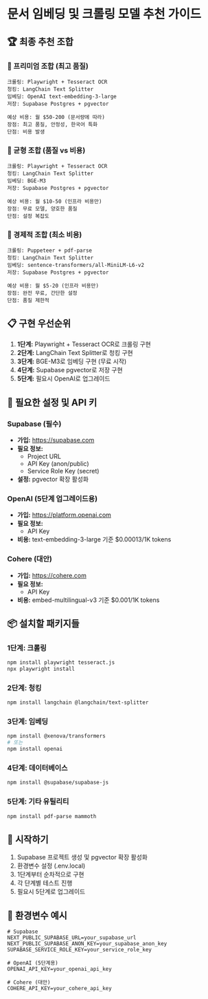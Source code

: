 # 문서 임베딩 및 크롤링 모델 추천 가이드

## 🏆 최종 추천 조합

### 🥇 프리미엄 조합 (최고 품질)
```
크롤링: Playwright + Tesseract OCR
청킹: LangChain Text Splitter
임베딩: OpenAI text-embedding-3-large
저장: Supabase Postgres + pgvector

예상 비용: 월 $50-200 (문서량에 따라)
장점: 최고 품질, 안정성, 한국어 특화
단점: 비용 발생
```

### 🥈 균형 조합 (품질 vs 비용)
```
크롤링: Playwright + Tesseract OCR
청킹: LangChain Text Splitter
임베딩: BGE-M3
저장: Supabase Postgres + pgvector

예상 비용: 월 $10-50 (인프라 비용만)
장점: 무료 모델, 양호한 품질
단점: 설정 복잡도
```

### 🥉 경제적 조합 (최소 비용)
```
크롤링: Puppeteer + pdf-parse
청킹: LangChain Text Splitter
임베딩: sentence-transformers/all-MiniLM-L6-v2
저장: Supabase Postgres + pgvector

예상 비용: 월 $5-20 (인프라 비용만)
장점: 완전 무료, 간단한 설정
단점: 품질 제한적
```

## 📋 구현 우선순위

1. **1단계:** Playwright + Tesseract OCR로 크롤링 구현
2. **2단계:** LangChain Text Splitter로 청킹 구현
3. **3단계:** BGE-M3로 임베딩 구현 (무료 시작)
4. **4단계:** Supabase pgvector로 저장 구현
5. **5단계:** 필요시 OpenAI로 업그레이드

## 🔧 필요한 설정 및 API 키

### Supabase (필수)
- **가입:** https://supabase.com
- **필요 정보:**
  - Project URL
  - API Key (anon/public)
  - Service Role Key (secret)
- **설정:** pgvector 확장 활성화

### OpenAI (5단계 업그레이드용)
- **가입:** https://platform.openai.com
- **필요 정보:**
  - API Key
- **비용:** text-embedding-3-large 기준 $0.00013/1K tokens

### Cohere (대안)
- **가입:** https://cohere.com
- **필요 정보:**
  - API Key
- **비용:** embed-multilingual-v3 기준 $0.001/1K tokens

## 📦 설치할 패키지들

### 1단계: 크롤링
```bash
npm install playwright tesseract.js
npx playwright install
```

### 2단계: 청킹
```bash
npm install langchain @langchain/text-splitter
```

### 3단계: 임베딩
```bash
npm install @xenova/transformers
# 또는
npm install openai
```

### 4단계: 데이터베이스
```bash
npm install @supabase/supabase-js
```

### 5단계: 기타 유틸리티
```bash
npm install pdf-parse mammoth
```

## 🚀 시작하기

1. Supabase 프로젝트 생성 및 pgvector 확장 활성화
2. 환경변수 설정 (.env.local)
3. 1단계부터 순차적으로 구현
4. 각 단계별 테스트 진행
5. 필요시 5단계로 업그레이드

## 📝 환경변수 예시

```env
# Supabase
NEXT_PUBLIC_SUPABASE_URL=your_supabase_url
NEXT_PUBLIC_SUPABASE_ANON_KEY=your_supabase_anon_key
SUPABASE_SERVICE_ROLE_KEY=your_service_role_key

# OpenAI (5단계용)
OPENAI_API_KEY=your_openai_api_key

# Cohere (대안)
COHERE_API_KEY=your_cohere_api_key
```

